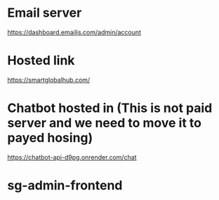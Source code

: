 # Email server
https://dashboard.emailjs.com/admin/account

# Hosted link
https://smartglobalhub.com/

# Chatbot hosted in (This is not paid server and we need to move it to payed hosing)
https://chatbot-api-d9pg.onrender.com/chat
# sg-admin-frontend
